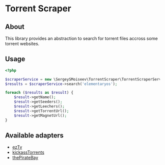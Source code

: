 Torrent Scraper
===============

## About
This library provides an abstraction to search for torrent files accross some torrent websites.

## Usage
```php
<?php

$scraperService = new \SergeySMoiseev\TorrentScraper\TorrentScraperService(['ezTv', 'kickassTorrents']);
$results = $scraperService->search('elementaryos');

foreach ($results as $result) {
	$result->getName();
    $result->getSeeders();
    $result->getLeechers();
    $result->getTorrentUrl();
    $result->getMagnetUrl();
}
```

## Available adapters

* [ezTv](https://eztv.ag/)
* [kickassTorrents](http://kickass.to)
* [thePirateBay](http://thepiratebay.se)
